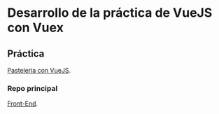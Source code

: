 
# Desarrollo de la práctica de VueJS con Vuex

## Práctica
[Pasteleria con VueJS](https://github.com/MagdielGrande/VUEJSandVUEX).

### Repo principal
[Front-End](https://github.com/MagdielGrande/FrontEnd).


